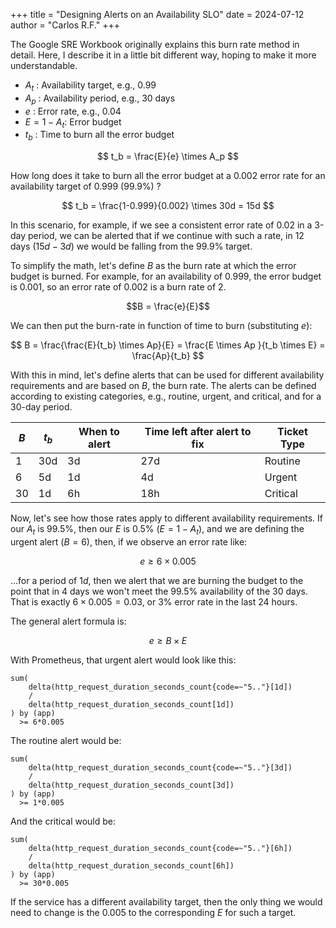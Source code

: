 +++
title = "Designing Alerts on an Availability SLO"
date = 2024-07-12
author = "Carlos R.F."
+++

The Google SRE Workbook originally explains this burn rate method in detail. Here, I describe it in a little bit different way, hoping to make it more understandable.

* $A_t$ : Availability target, e.g., 0.99
* $A_p$ : Availability period, e.g., 30 days
* $e$ : Error rate, e.g., 0.04
* $E=1-A_t$: Error budget
* $t_b$ : Time to burn all the error budget

$$
t_b = \frac{E}{e} \times A_p
$$

How long does it take to burn all the error budget at a 0.002 error rate for an availability target of 0.999 (99.9%) ?


$$
t_b = \frac{1-0.999}{0.002} \times 30d
= 15d
$$

In this scenario, for example, if we see a consistent error rate of 0.02 in a 3-day period, we can be alerted that if we continue with such a rate, in 12 days ($15d-3d$) we would be falling from the 99.9% target.

To simplify the math, let's define $B$ as the burn rate at which the error budget is burned. For example, for an availability of 0.999, the error budget is 0.001, so an error rate of 0.002 is a burn rate of 2.

$$B = \frac{e}{E}$$

We can then put the burn-rate in function of time to burn (substituting $e$):


$$
B = \frac{\frac{E}{t_b} \times Ap}{E}
 = \frac{E \times Ap }{t_b \times E}
 = \frac{Ap}{t_b}
$$

With this in mind, let's define alerts that can be used for different availability requirements and are based on $B$, the burn rate.
The alerts can be defined according to existing categories, e.g., routine, urgent, and critical, and for a 30-day period.

|$B$|$t_b$|When to alert|Time left after alert to fix|Ticket Type|
|---|---|---|---|---|
|1|30d|3d|27d|Routine|
|6|5d|1d|4d|Urgent|
|30|1d|6h|18h|Critical|

Now, let's see how those rates apply to different availability requirements. If our $A_t$ is 99.5%, then our $E$ is 0.5% ($E=1-A_t$), and we are defining the urgent alert ($B=6$), then, if we observe an error rate like:

$$e \geq 6 \times 0.005$$

...for a period of $1d$, then we alert that we are burning the budget to the point that in 4 days we won't meet the 99.5% availability of the 30 days. That is exactly $6 \times 0.005 = 0.03$, or 3% error rate in the last 24 hours.

The general alert formula is:

$$e \geq B \times E$$

With Prometheus, that urgent alert would look like this:

```
sum(
    delta(http_request_duration_seconds_count{code=~"5.."}[1d])
    /
    delta(http_request_duration_seconds_count[1d])
) by (app)
  >= 6*0.005
```

The routine alert would be:

```
sum(
    delta(http_request_duration_seconds_count{code=~"5.."}[3d])
    /
    delta(http_request_duration_seconds_count[3d])
) by (app)
  >= 1*0.005
```

And the critical would be:

```
sum(
    delta(http_request_duration_seconds_count{code=~"5.."}[6h])
    /
    delta(http_request_duration_seconds_count[6h])
) by (app)
  >= 30*0.005
```

If the service has a different availability target, then the only thing we would need to change is the $0.005$ to the corresponding $E$ for such a target.
